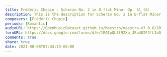```yaml
---
title: Frédéric Chopin - Scherzo No. 2 in B-flat Minor Op. 31 (6)
description: This is the description for Scherzo No. 2 in B-flat Minor Op. 31 by Frédéric Chopin
composers: [Frédéric Chopin]
periods: [Romantic]
audioURL: https://OpenMusicDataset.github.io/Maestro/maestro-v3.0.0/2015/MIDI-Unprocessed_R1_D2-13-20_mid--AUDIO-from_mp3_16_R1_2015_wav--4.midi
formURL: https://docs.google.com/forms/d/e/1FAIpQLSf92Xp_JEu40IFJfLIoQl79j3RTCy5EPhfXilXh5KzHnyqMww/viewform
comments: true
share: true
date: 2021-08-08T07:43:13-06:00
---
```

